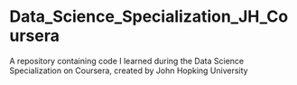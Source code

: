 # Data_Science_Specialization_JH_Coursera
A repository containing code I learned during the Data Science Specialization on Coursera, created by John Hopking University
